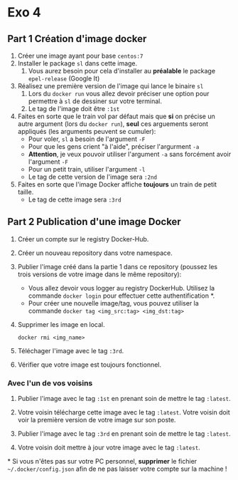 # Exo 4

## Part 1 Création d'image docker

1. Créer une image ayant pour base `centos:7`
2. Installer le package `sl` dans cette image.
   1. Vous aurez besoin pour cela d'installer au **préalable** le package `epel-release` (Google It)
3. Réalisez une première version de l'image qui lance le binaire `sl`
   1. Lors du `docker run` vous allez devoir préciser une option pour permettre à `sl` de dessiner sur votre terminal.
   2. Le tag de l'image doit être `:1st`
5. Faites en sorte que le train vol par défaut mais que **si** on précise un autre argument (lors du `docker run`), **seul** ces arguements seront appliqués (les arguments peuvent se cumuler):
   - Pour voler, `sl` a besoin de l'argument `-F`
   - Pour que les gens crient "à l'aide", préciser l'argurment `-a`
   - **Attention**, je veux pouvoir utiliser l'argument `-a` sans forcément avoir l'argument `-F`
   - Pour un petit train, utiliser l'argument `-l`
   - Le tag de cette version de l'image sera `:2nd`
6. Faites en sorte que l'image Docker affiche **toujours** un train de petit taille.
   - Le tag de cette image sera `:3rd`

## Part 2 Publication d'une image Docker

1. Créer un compte sur le registry Docker-Hub.

2. Créer un nouveau repository dans votre namespace.

3. Publier l'image créé dans la partie 1 dans ce repository (poussez les trois versions de votre image dans le même repository):
   - Vous allez devoir vous logger au registry DockerHub. Utilisez la commande `docker login` pour effectuer cette authentification *.
   - Pour créer une nouvelle image/tag, vous pouvez utiliser la commande `docker tag <img_src:tag> <img_dst:tag>`

4. Supprimer les image en local.

   `docker rmi <img_name>`

5. Téléchager l'image avec le tag `:3rd`.

6. Vérifier que votre image est toujours fonctionnel.

### Avec l'un de vos voisins

1. Publier l'image avec le tag `:1st` en prenant soin de mettre le tag `:latest`.

2. Votre voisin télécharge cette image avec le tag `:latest`. Votre voisin doit voir la première version de votre image sur son poste.

3. Publier l'image avec le tag `:3rd` en prenant soin de mettre le tag `:latest`.

4. Votre voisin doit mettre à jour votre image avec le tag `:latest`.


\* Si vous n'êtes pas sur votre PC personnel, **supprimer** le fichier `~/.docker/config.json` afin de ne pas laisser votre compte sur la machine !